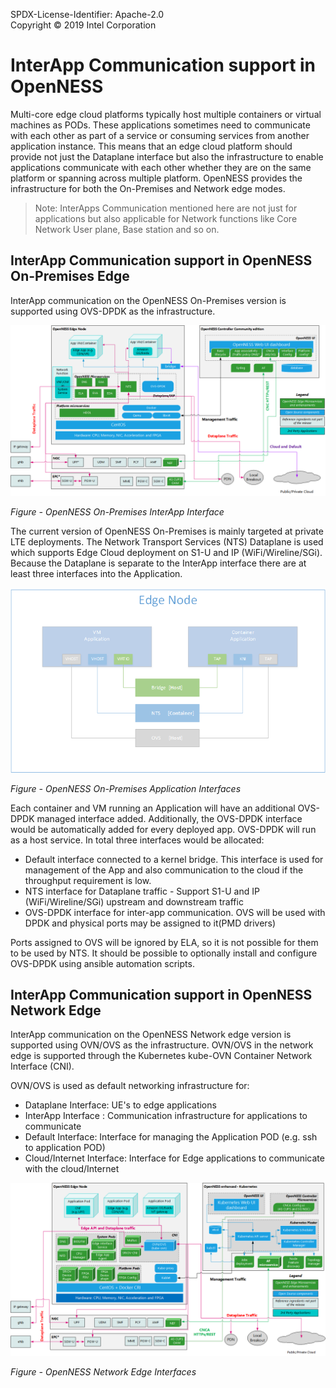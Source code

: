 SPDX-License-Identifier: Apache-2.0    
Copyright © 2019 Intel Corporation

# InterApp Communication support in OpenNESS 

Multi-core edge cloud platforms typically host multiple containers or virtual machines as PODs. These applications sometimes need to communicate with each other as part of a service or consuming services from another application instance. This means that an edge cloud platform should provide not just the Dataplane interface but also the infrastructure to enable applications communicate with each other whether they are on the same platform or spanning across multiple platform. OpenNESS provides the infrastructure for both the On-Premises and Network edge modes. 

> Note: InterApps Communication mentioned here are not just for applications but also applicable for Network functions like Core Network User plane, Base station and so on. 

## InterApp Communication support in OpenNESS On-Premises Edge 
InterApp communication on the OpenNESS On-Premises version is supported using OVS-DPDK as the infrastructure. 

![OpenNESS On-Premises InterApp Interface](iap-images/iap3.png)
 
 _Figure - OpenNESS On-Premises InterApp Interface_

The current version of OpenNESS On-Premises is mainly targeted at private LTE deployments. The Network Transport Services (NTS) Dataplane is used which supports Edge Cloud deployment on S1-U and IP (WiFi/Wireline/SGi). Because the Dataplane is separate to the InterApp interface there are at least three interfaces into the Application. 

![OpenNESS OnPremises Application Interfaces](iap-images/iap1.png)
 
 _Figure - OpenNESS On-Premises Application Interfaces_

Each container and VM running an Application will have an additional OVS-DPDK managed interface added. Additionally, the OVS-DPDK interface would be automatically added for every deployed app. OVS-DPDK will run as a host service.
In total three interfaces would be allocated:
- Default interface connected to a kernel bridge. This interface is used for management of the App and also communication to the cloud if the throughput requirement is low. 
- NTS interface for Dataplane traffic - Support S1-U and IP (WiFi/Wireline/SGi) upstream and downstream traffic 
- OVS-DPDK interface for inter-app communication. OVS will be used with DPDK and physical ports may be assigned to it(PMD drivers)

Ports assigned to OVS will be ignored by ELA, so it is not possible for them to be used by NTS. It should be possible to optionally install and configure OVS-DPDK using ansible automation scripts.

## InterApp Communication support in OpenNESS Network Edge 
InterApp communication on the OpenNESS Network edge version is supported using OVN/OVS as the infrastructure. OVN/OVS in the network edge is supported through the Kubernetes kube-OVN Container Network Interface (CNI).

OVN/OVS is used as default networking infrastructure for:
- Dataplane Interface: UE's to edge applications 
- InterApp Interface : Communication infrastructure for applications to communicate 
- Default Interface: Interface for managing the Application POD (e.g. ssh to application POD)
- Cloud/Internet Interface: Interface for Edge applications to communicate with the cloud/Internet  

![OpenNESS Network Edge Interfaces](iap-images/iap2.png)
 
 _Figure - OpenNESS Network Edge Interfaces_